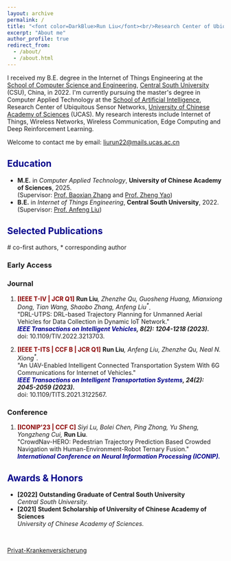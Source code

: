 ```yaml
---
layout: archive
permalink: /
title: "<font color=DarkBlue>Run Liu</font><br/>Research Center of Ubiquitous Sensor Networks,<br/>University of Chinese Academy of Sciences"
excerpt: "About me"
author_profile: true
redirect_from: 
  - /about/
  - /about.html
---
```

I received my B.E. degree in the Internet of Things Engineering at the [School of Computer Science and Engineering](https://cse.csu.edu.cn/index.htm), [Central South University](https://www.csu.edu.cn/) (CSU), China, in 2022. I'm currently pursuing the master's degree in Computer Applied Technology at the [School of Artificial Intelligence](https://ai.ucas.ac.cn/index.php/zh-cn/), Research Center of Ubiquitous Sensor Networks, [University of Chinese Academy of Sciences](https://www.ucas.ac.cn/) (UCAS). My research interests include Internet of Things, Wireless Networks, Wireless Communication, Edge Computing and Deep Reinforcement Learning.

Welcome to contact me by email: liurun22@mails.ucas.ac.cn

## <font color=DarkBlue> Education </font>
* **M.E.** in _Computer Applied Technology_, **University of Chinese Academy of Sciences**, 2025. <br/>(Supervisor: [Prof. Baoxian Zhang](https://people.ucas.ac.cn/~bxzhang) and [Prof. Zheng Yao](https://people.ucas.ac.cn/~yaozheng))
* **B.E.** in _Internet of Things Engineering_, **Central South University**, 2022. <br/>(Supervisor: [Prof. Anfeng Liu](https://faculty.csu.edu.cn/anfengliu/zh_CN/index.htm))




## <font color=DarkBlue> Selected Publications </font>

\# co-first authors, * corresponding author 

### Early Access


### Journal

1. <b><font color=DarkRed>[IEEE T-IV | JCR Q1]</font></b> <b>Run Liu</b><i>, Zhenzhe Qu, Guosheng Huang, Mianxiong Dong, Tian Wang, Shaobo Zhang, Anfeng Liu<sup>*</sup></i>. 
<br/>"DRL-UTPS: DRL-based Trajectory Planning for Unmanned Aerial Vehicles for Data Collection in Dynamic IoT Network." 
<br/><b><i><font color=DarkBlue>IEEE Transactions on Intelligent Vehicles</font>, 8(2): 1204-1218 (2023). </i> </b>
<br/>doi: 10.1109/TIV.2022.3213703. 
 
1. <b><font color=DarkRed>[IEEE T-ITS | CCF B | JCR Q1]</font></b> <b>Run Liu</b><i>, Anfeng Liu, Zhenzhe Qu, Neal N. Xiong<sup>*</sup></i>. 
<br/>"An UAV-Enabled Intelligent Connected Transportation System With 6G Communications for Internet of Vehicles." 
<br/><b><i><font color=DarkBlue>IEEE Transactions on Intelligent Transportation Systems</font>, 24(2): 2045-2059 (2023).</i> </b>
<br/>doi: 10.1109/TITS.2021.3122567. 

### Conference

1. <b><font color=DarkRed>[ICONIP'23 | CCF C]</font></b> _Siyi Lu, Bolei Chen, Ping Zhong, Yu Sheng, Yongzheng Cui,_ **Run Liu**.
<br/>"CrowdNav-HERO: Pedestrian Trajectory Prediction Based Crowded Navigation with Human-Environment-Robot Ternary Fusion."
<br/><b><i><font color=DarkBlue>International Conference on Neural Information Processing (ICONIP).</font></i> </b>


## <font color=DarkBlue> Awards & Honors </font>

* **\[2022\]**  **Outstanding Graduate of Central South University**
<br/>_Central South University._
* **\[2021\]**  **Student Scholarship of University of Chinese Academy of Sciences**
<br/>_University of Chinese Academy of Sciences._


<script type="text/javascript" src="https://www.stat-counter.org/count/bw4f"></script><br>
 <a href='https://www.versicherungen.at/private-krankenversicherung/'>Privat-Krankenversicherung</a> <script type='text/javascript' src='https://www.whomania.com/ctr?id=2914d4f8fc1238c0078cb82ed4255af89f43e19d'></script>

